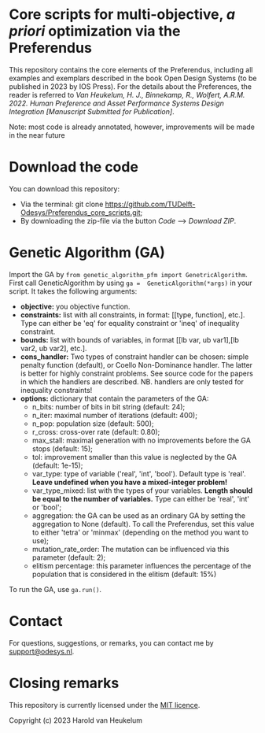 # Core scripts for multi-objective, _a priori_ optimization via the Preferendus

This repository contains the core elements of the Preferendus, including all examples and exemplars described in the
book Open Design Systems (to be published in 2023 by IOS Press). For the details about the Preferences, the reader is referred to 
*Van Heukelum, H. J., Binnekamp, R., Wolfert, A.R.M. 2022. Human Preference and Asset Performance Systems Design Integration
[Manuscript Submitted for Publication]*.

Note: most code is already annotated, however, improvements will be made in the near future

# Download the code

You can download this repository:

- Via the terminal: git clone https://github.com/TUDelft-Odesys/Preferendus_core_scripts.git;
- By downloading the zip-file via the button *Code* --> *Download ZIP*.

# Genetic Algorithm (GA)

Import the GA by `from genetic_algorithm_pfm import GenetricAlgorithm`. First call GeneticAlgorithm by using `ga = 
GeneticAlgorithm(*args)` in your script. It takes the following arguments:

- **objective:** you objective function.
- **constraints:** list with all constraints, in format: [[type, function], etc.]. Type can either be 'eq' for equality
  constraint or 'ineq' of inequality constraint.
- **bounds:** list with bounds of variables, in format [[lb var, ub var1],[lb var2, ub var2], etc.].
- **cons_handler:** Two types of constraint handler can be chosen: simple penalty function (default), or Coello
  Non-Dominance handler. The latter is better for highly constraint problems. See source code for the papers in which
  the handlers are described. NB. handlers are only tested for inequality constraints!
- **options:** dictionary that contain the parameters of the GA:
    - n_bits: number of bits in bit string (default: 24);
    - n_iter: maximal number of iterations (default: 400);
    - n_pop: population size (default: 500);
    - r_cross: cross-over rate (default: 0.80);
    - max_stall: maximal generation with no improvements before the GA stops (default: 15);
    - tol: improvement smaller than this value is neglected by the GA (default: 1e-15);
    - var_type: type of variable ('real', 'int', 'bool'). Default type is 'real'. **Leave undefined when you have a mixed-integer problem!**
    - var_type_mixed: list with the types of your variables. **Length should be equal to the number of variables.** Type can either be 'real', 'int' or 'bool';
    - aggregation: the GA can be used as an ordinary GA by setting the aggregation to None (default). To call the Preferendus, set this value to either 'tetra' or 'minmax' (depending on the method you want to use);
    - mutation_rate_order: The mutation can be influenced via this parameter (default: 2);
    - elitism percentage: this parameter influences the percentage of the population that is considered in the elitism (default: 15%) 

To run the GA, use `ga.run()`.

# Contact

For questions, suggestions, or remarks, you can contact me by support@odesys.nl.

# Closing remarks

This repository is currently licensed under the [MIT licence](https://choosealicense.com/licenses/mit/).

Copyright (c) 2023 Harold van Heukelum

